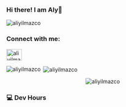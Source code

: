 ### Hi there! I am Aly👋

<p align="left"> <img src="https://komarev.com/ghpvc/?username=aliyilmazco&label=Profile%20views&color=0e75b6&style=flat" alt="aliyilmazco" /> </p>
<h3 align="left">Connect with me:</h3>
<p align="left">
<a href="https://linkedin.com/in/aliyilmazco" target="blank"><img align="center" src="https://raw.githubusercontent.com/rahuldkjain/github-profile-readme-generator/master/src/images/icons/Social/linked-in-alt.svg" alt="aliyilmazco" height="30" width="40" /></a>
</p>
<p><img align="left" src="https://github-readme-stats.vercel.app/api/top-langs?username=aliyilmazco&show_icons=true&locale=en&layout=compact" alt="aliyilmazco" /></p>

<p>&nbsp;<img align="center" src="https://github-readme-stats.vercel.app/api?username=aliyilmazco&show_icons=true&locale=en" alt="aliyilmazco" /></p>

<p align="center"><img align="center" src="https://github-readme-streak-stats.herokuapp.com/?user=aliyilmazco&" alt="aliyilmazco" /></p>

<h3>💻 Dev Hours</h3>
<!--START_SECTION:waka-->

<!--END_SECTION:waka-->
</div>
